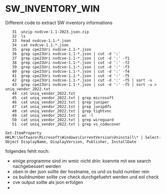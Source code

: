 # SW_INVENTORY_WIN
Different code to extract SW inventory informations

```
   31  unzip nvdcve-1.1-2023.json.zip
   32  ls
   33  head nvdcve-1.1-*.json
   34  cat nvdcve-1.1-*.json
   35  grep cpe23Uri nvdcve-1.1-*.json
   36  grep cpe23Uri nvdcve-1.1-*.json | cut -d ':'
   37  grep cpe23Uri nvdcve-1.1-*.json | cut -d ':' -f1
   38  grep cpe23Uri nvdcve-1.1-*.json | cut -d ':' -f2
   39  grep cpe23Uri nvdcve-1.1-*.json | cut -d ':' -f3
   40  grep cpe23Uri nvdcve-1.1-*.json | cut -d ':' -f4
   41  grep cpe23Uri nvdcve-1.1-*.json | cut -d ':' -f5
   42  grep cpe23Uri nvdcve-1.1-*.json | cut -d ':' -f5 | sort -u
   43  grep cpe23Uri nvdcve-1.1-*.json | cut -d ':' -f5 | sort -u > uniq_vendor_2022.txt
   44  cat uniq_vendor_2022.txt
   45  cat uniq_vendor_2022.txt | grep microsoft
   46  cat uniq_vendor_2022.txt | grep juniper
   47  cat uniq_vendor_2022.txt | grep junipdfs
   48  cat uniq_vendor_2022.txt | grep tightvnc
   49  cat uniq_vendor_2022.txt | wc -l
   50  cat uniq_vendor_2022.txt | grep wireguard
   51  cat uniq_vendor_2022.txt | grep vs_codecover
```


```
Get-ItemProperty HKLM:\Software\Microsoft\Windows\CurrentVersion\Uninstall\* | Select-Object DisplayName, DisplayVersion, Publisher, InstallDate
```



folgendes fehlt noch:

- einige programme sind im wmic nicht drin: koennte mit exe search nachgebessert werden
- oben in der json sollte der hostname, os und os build number rein
- os buildnumber sollte cve check durchgefuehrt werden und eol check
- cve output sollte als json erfolgen
- 
